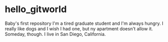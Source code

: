 # hello_gitworld
Baby's first repository
I'm a tired graduate student and I'm always hungry. I really like dogs and I wish I had one, but ny apartment doesn't allow it. 
Someday, though. 
I live in San Diego, California. 
